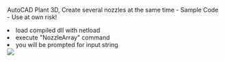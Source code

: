 AutoCAD Plant 3D, Create several nozzles at the same time - Sample Code - Use at own risk!

<li>load compiled dll with netload</li>
<li>execute "NozzleArray" command</li>
<li>you will be prompted for input string</li>
<img src=
